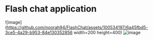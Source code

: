 # Flash chat application


![image](https://github.com/noorah94/FlashChat/assets/100534197/6a45fbd5-3ce5-4a29-b953-84e130352856 width=200 height=400)
![image](https://github.com/noorah94/FlashChat/assets/100534197/3536c4b1-ec96-4e2f-b8b8-1f63483f5184)


